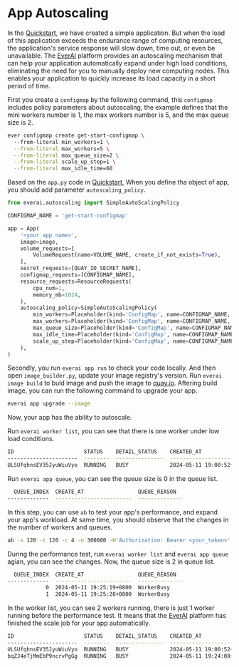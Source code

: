 # App Autoscaling

In the [Quickstart](https://github.com/riverhuang1107/everai_documentation/blob/main/README_en.md), we have created a simple application. But when the load of this application exceeds the endurance range of computing resources, the application's service response will slow down, time out, or even be unavailable. The [EverAI](https://everai.expvent.com) platform provides an autoscaling mechanism that can help your application automatically expand under high load conditions, eliminating the need for you to manually deploy new computing nodes. This enables your application to quickly increase its load capacity in a short period of time.    

First you create a `configmap` by the following command, this `configmap` includes policy parameters about autoscaling, the example defines that the mini workers number is 1, the max workers number is 5, and the max queue size is 2.  

```bash
ever configmap create get-start-configmap \ 
  --from-literal min_workers=1 \
  --from-literal max_workers=5 \
  --from-literal max_queue_size=2 \
  --from-literal scale_up_step=1 \
  --from-literal max_idle_time=60
```
Based on the `app.py` code in [Quickstart](https://github.com/riverhuang1107/everai_documentation/blob/main/README_en.md), When you define tha object of app,  you should add parameter `autoscaling_policy`.  

```python
from everai.autoscaling import SimpleAutoScalingPolicy

CONFIGMAP_NAME = 'get-start-configmap'

app = App(
    '<your app name>',
    image=image,
    volume_requests=[
        VolumeRequest(name=VOLUME_NAME, create_if_not_exists=True),
    ],
    secret_requests=[QUAY_IO_SECRET_NAME],
    configmap_requests=[CONFIGMAP_NAME],
    resource_requests=ResourceRequests(
        cpu_num=1,
        memory_mb=1024,
    ),
    autoscaling_policy=SimpleAutoScalingPolicy(
        min_workers=Placeholder(kind='ConfigMap', name=CONFIGMAP_NAME, key='min_workers'),
        max_workers=Placeholder(kind='ConfigMap', name=CONFIGMAP_NAME, key='max_workers'),
        max_queue_size=Placeholder(kind='ConfigMap', name=CONFIGMAP_NAME, key='max_queue_size'),
        max_idle_time=Placeholder(kind='ConfigMap', name=CONFIGMAP_NAME, key='max_idle_time'),
        scale_up_step=Placeholder(kind='ConfigMap', name=CONFIGMAP_NAME, key='scale_up_step'),
    ),
)
```
Secondly, you run `everai app run` to check your code locally. And then open  `image_builder.py`, update your image registry's version. Run `everai image build` to buld image and push the image to [quay.io](https://quay.io/). Aftering build image, you can run the following command to upgrade your app.  

```bash
everai app upgrade --image
```
Now, your app has the ability to autoscale.  

Run `everai worker list`, you can see that there is one worker under low load conditions.

```bash
ID                      STATUS    DETAIL_STATUS    CREATED_AT                DELETED_AT
----------------------  --------  ---------------  ------------------------  ------------
ULSUfqhnsEV35JyuWiuVyo  RUNNING   BUSY             2024-05-11 19:00:52+0800
```
Run `everai app queue`, you can see the queue size is 0 in the queue list.

```bash
  QUEUE_INDEX  CREATE_AT                 QUEUE_REASON
-------------  ------------------------  --------------
```

In this step, you can use `ab` to test your app's performance, and expand your app's workload. At same time, you should observe that the changes in the number of workers and queues.

```bash
ab -s 120 -t 120 -c 4 -n 300000 -H'Authorization: Bearer <your_token>' https://everai.expvent.com/api/apps/v1/routes/<your app route name>/sse
```

During the performance test, run `everai worker list` and `everai app queue` agian, you can see the changes. Now, the queue size is 2 in queue list.  

```bash
  QUEUE_INDEX  CREATE_AT                 QUEUE_REASON
-------------  ------------------------  --------------
            0  2024-05-11 19:25:19+0800  WorkerBusy
            1  2024-05-11 19:25:28+0800  WorkerBusy
```
In the worker list, you can see 2 workers running, there is just 1 worker running before the performance test. It means that the [EverAI](https://everai.expvent.com) platform has finished the scale job for your app automatically.  
  
```bash
ID                      STATUS    DETAIL_STATUS    CREATED_AT                DELETED_AT
----------------------  --------  ---------------  ------------------------  ------------
ULSUfqhnsEV35JyuWiuVyo  RUNNING   BUSY             2024-05-11 19:00:52+0800
bqZJ4eTjMmEbP9ncrvPgGg  RUNNING   BUSY             2024-05-11 19:24:08+0800
```


